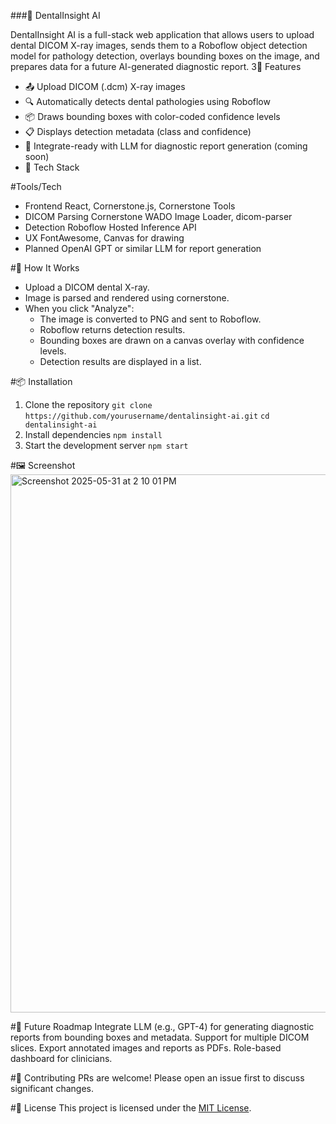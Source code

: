 ###🦷 DentalInsight AI

DentalInsight AI is a full-stack web application that allows users to upload dental DICOM X-ray images, sends them to a Roboflow object detection model for pathology detection, overlays bounding boxes on the image, and prepares data for a future AI-generated diagnostic report.
3🚀 Features

* 📤 Upload DICOM (.dcm) X-ray images
* 🔍 Automatically detects dental pathologies using Roboflow
* 📦 Draws bounding boxes with color-coded confidence levels
* 📋 Displays detection metadata (class and confidence)
* 🧠 Integrate-ready with LLM for diagnostic report generation (coming soon)
* 🧰 Tech Stack

#Tools/Tech
- Frontend	React, Cornerstone.js, Cornerstone Tools
- DICOM Parsing	Cornerstone WADO Image Loader, dicom-parser
- Detection	Roboflow Hosted Inference API
- UX	FontAwesome, Canvas for drawing
- Planned	OpenAI GPT or similar LLM for report generation

#📸 How It Works
* Upload a DICOM dental X-ray.
* Image is parsed and rendered using cornerstone.
* When you click "Analyze":
  - The image is converted to PNG and sent to Roboflow.
  - Roboflow returns detection results.
  - Bounding boxes are drawn on a canvas overlay with confidence levels.
  - Detection results are displayed in a list.

#📦 Installation
1. Clone the repository
```git clone https://github.com/yourusername/dentalinsight-ai.git```
```cd dentalinsight-ai```
2. Install dependencies
```npm install```
3. Start the development server
```npm start```

#🖼️ Screenshot
<img width="861" alt="Screenshot 2025-05-31 at 2 10 01 PM" src="https://github.com/user-attachments/assets/2e39aeca-1fa4-4544-b335-9d3ce0284ac7" />

#📘 Future Roadmap
 Integrate LLM (e.g., GPT-4) for generating diagnostic reports from bounding boxes and metadata.
 Support for multiple DICOM slices.
 Export annotated images and reports as PDFs.
 Role-based dashboard for clinicians.

#🤝 Contributing
PRs are welcome! Please open an issue first to discuss significant changes.

#📄 License
This project is licensed under the [MIT License](./LICENSE).
